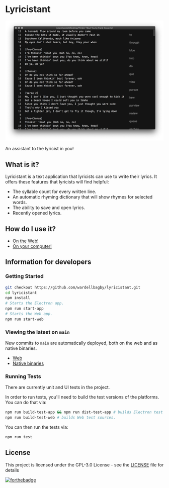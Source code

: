 # Lyricistant
![lyricistant](lyricistant.png)

An assistant to the lyricist in you!

## What is it?

Lyricistant is a text application that lyricists can use to write their lyrics. It offers these features that lyricists will find helpful:

- The syllable count for every written line.
- An automatic rhyming dictionary that will show rhymes for selected words.
- The ability to save and open lyrics.
- Recently opened lyrics.

## How do I use it?

- [On the Web!](https://lyricistant.app)  
- [On your computer!](https://github.com/wardellbagby/lyricistant/releases/latest)


## Information for developers
### Getting Started

```bash
git checkout https://github.com/wardellbagby/lyricistant.git
cd lyricistant
npm install
# Starts the Electron app.
npm run start-app
# Starts the Web app.
npm run start-web
```


### Viewing the latest on `main`

New commits to `main` are automatically deployed, both on the web and as native binaries.

- [Web](https://dev.lyricistant.app)  
- [Native binaries](https://github.com/wardellbagby/lyricistant/releases/tag/latest)
### Running Tests
There are currently unit and UI tests in the project.

In order to run tests, you'll need to build the test versions of the platforms. You can do that via:

```bash
npm run build-test-app && npm run dist-test-app # builds Electron test app.
npm run build-test-web # builds Web test sources.
```

You can then run the tests via:

```bash
npm run test
```


## License

This project is licensed under the GPL-3.0 License - see the [LICENSE](LICENSE.md) file for details

[![forthebadge](https://forthebadge.com/images/badges/built-with-grammas-recipe.svg)](https://forthebadge.com)
